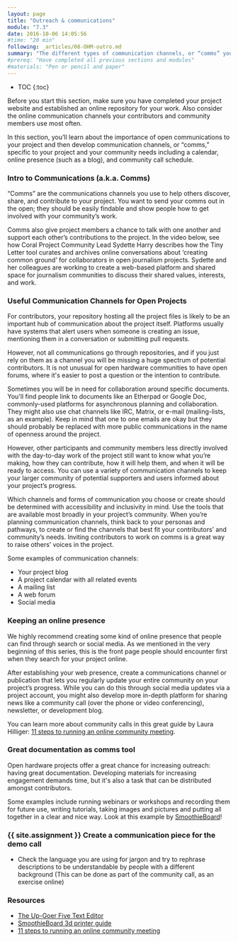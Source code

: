 ```yaml
---
layout: page
title: "Outreach & communications"
module: "7.3"
date: 2016-10-06 14:05:56
#time: "20 min"
following: _articles/08-OHM-outro.md
summary: "The different types of communication channels, or “comms” you can use to help your community discover, explore, and contribute to your project."
#prereq: "Have completed all previous sections and modules"
#materials: "Pen or pencil and paper"
---
```


* TOC
{:toc}

Before you start this section, make sure you have completed your project website and established an online repository for your work. Also consider the online communication channels your contributors and community members use most often.

In this section, you’ll learn about the importance of open communications to your project and then develop communication channels, or “comms,” specific to your project and your community needs including a calendar, online presence (such as a blog), and community call schedule.

### Intro to Communications (a.k.a. Comms)

“Comms” are the communications channels you use to help others discover, share, and contribute to your project. You want to send your comms out in the open; they should be easily findable and show people how to get involved with your community’s work.

Comms also give project members a chance to talk with one another and support each other’s contributions to the project. In the video below, see how Coral Project Community Lead Sydette Harry describes how the Tiny Letter tool curates and archives online conversations about ‘creating common ground’ for collaborators in open journalism projects. Sydette and her colleagues are working to create a web-based platform and shared space for journalism communities to discuss their shared values, interests, and work.

<!-- missing video mentioned above -->

### Useful Communication Channels for Open Projects

For contributors, your repository hosting all the project files is likely to be an important hub of communication about the project itself. Platforms usually have systems that alert users when someone is creating an issue, mentioning them in a conversation or submitting pull requests. 

However, not all communications go through repositories, and if you just rely on them as a channel you will be missing a huge spectrum of potential contributors. It is not unusual for open hardware communities to have open forums, where it's easier to post a question or the intention to contribute. 

Sometimes you will be in need for collaboration around specific documents. You'll find people link to documents like an Etherpad or Google Doc, commonly-used platforms for asynchronous planning and collaboration. They might also use chat channels like IRC, Matrix, or e-mail (mailing-lists, as an example). Keep in mind that one to one emails are okay but they should probably be replaced with more public communications in the name of openness around the project.

However, other participants and community members less directly involved with the day-to-day work of the project still want to know what you’re making, how they can contribute, how it will help them, and when it will be ready to access. You can use a variety of communication channels to keep your larger community of potential supporters and users informed about your project’s progress. 

Which channels and forms of communication you choose or create should be determined with accessibility and inclusivity in mind. Use the tools that are available most broadly in your project’s community. When you’re planning communication channels, think back to your personas and pathways, to create or find the channels that best fit your contributors’ and community’s needs. Inviting contributors to work on comms is a great way to raise others’ voices in the project.

Some examples of communication channels:
- Your project blog
- A project calendar with all related events
- A mailing list
- A web forum
- Social media 

### Keeping an online presence

We highly recommend creating some kind of online presence that people can find through search or social media. As we mentioned in the very beginning of this series, this is the front page people should encounter first when they search for your project online.

After establishing your web presence, create a communications channel or publication that lets you regularly update your entire community on your project’s progress. While you can do this through social media updates via a project account, you might also develop more in-depth platform for sharing news like a community call (over the phone or video conferencing), newsletter, or development blog. 

You can learn more about community calls in this great guide by Laura Hilliger: [11 steps to running an online community meeting](https://opensource.com/open-organization/16/1/community-calls-will-increase-participation-your-open-organization).

### Great documentation as comms tool

Open hardware projects offer a great chance for increasing outreach: having great documentation. Developing materials for increasing engagement demands time, but it's also a task that can be distributed amongst contributors.

Some examples include running webinars or workshops and recording them for future use, writing tutorials, taking images and pictures and putting all together in a clear and nice way. Look at this example by [SmoothieBoard](https://smoothieware.org/3d-printer-guide)!

### {{ site.assignment }} Create a communication piece for the demo call

- Check the language you are using for jargon and try to rephrase descriptions to be understandable by people with a different background (This can be done as part of the community call, as an exercise online)

### Resources
- [The Up-Goer Five Text Editor](https://splasho.com/upgoer5/)
- [SmoothieBoard 3d printer guide](https://smoothieware.org/3d-printer-guide)
- [11 steps to running an online community meeting](https://opensource.com/open-organization/16/1/community-calls-will-increase-participation-your-open-organization)
